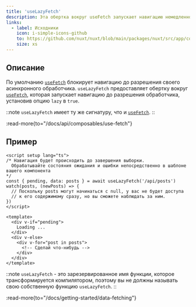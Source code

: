 ```yaml
---
title: 'useLazyFetch'
description: Эта обертка вокруг useFetch запускает навигацию немедленно.
links:
  - label: Исходники
    icon: i-simple-icons-github
    to: https://github.com/nuxt/nuxt/blob/main/packages/nuxt/src/app/composables/fetch.ts
    size: xs
---
```


## Описание

По умолчанию [`useFetch`](/docs/api/composables/use-fetch) блокирует навигацию до разрешения своего асинхронного обработчика. `useLazyFetch` предоставляет обертку вокруг [`useFetch`](/docs/api/composables/use-fetch), которая запускает навигацию до разрешения обработчика, установив опцию `lazy` в `true`.

::note
`useLazyFetch` имеет ту же сигнатуру, что и [`useFetch`](/docs/api/composables/use-fetch).
::

:read-more{to="/docs/api/composables/use-fetch"}

## Пример

```vue [pages/index.vue]
<script setup lang="ts">
/* Навигация будет происходить до завершения выборки.
  Обрабатывайте состояния ожидания и ошибки непосредственно в шаблоне вашего компонента
*/
const { pending, data: posts } = await useLazyFetch('/api/posts')
watch(posts, (newPosts) => {
  // Поскольку posts могут начинаться с null, у вас не будет доступа
  // к его содержимому сразу, но вы сможете наблюдать за ним.
})
</script>

<template>
  <div v-if="pending">
    Loading ...
  </div>
  <div v-else>
    <div v-for="post in posts">
      <!-- Сделай что-нибудь -->
    </div>
  </div>
</template>
```

::note
`useLazyFetch` - это зарезервированное имя функции, которое трансформируется компилятором, поэтому вы не должны называть свою собственную функцию `useLazyFetch`.
::

:read-more{to="/docs/getting-started/data-fetching"}
